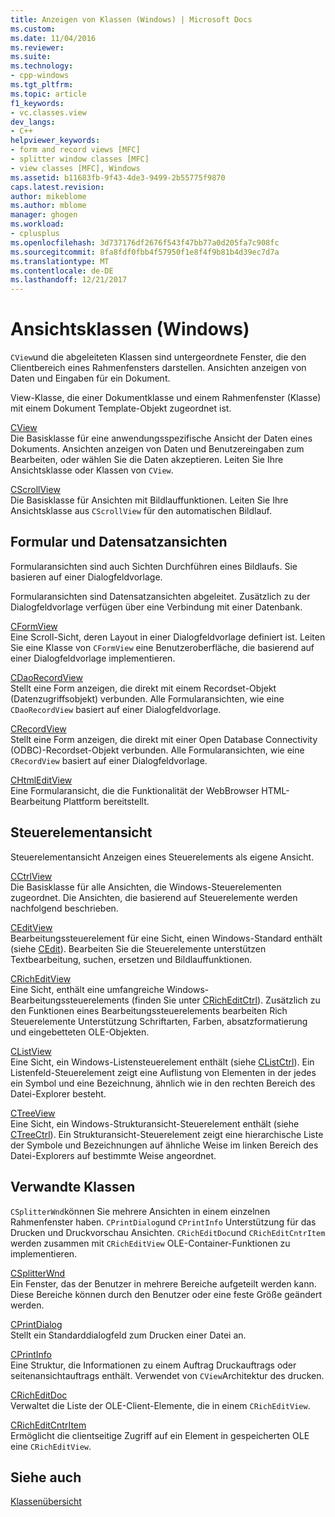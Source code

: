 ```yaml
---
title: Anzeigen von Klassen (Windows) | Microsoft Docs
ms.custom: 
ms.date: 11/04/2016
ms.reviewer: 
ms.suite: 
ms.technology:
- cpp-windows
ms.tgt_pltfrm: 
ms.topic: article
f1_keywords:
- vc.classes.view
dev_langs:
- C++
helpviewer_keywords:
- form and record views [MFC]
- splitter window classes [MFC]
- view classes [MFC], Windows
ms.assetid: b11683fb-9f43-4de3-9499-2b55775f9870
caps.latest.revision: 
author: mikeblome
ms.author: mblome
manager: ghogen
ms.workload:
- cplusplus
ms.openlocfilehash: 3d737176df2676f543f47bb77a0d205fa7c908fc
ms.sourcegitcommit: 8fa8fdf0fbb4f57950f1e8f4f9b81b4d39ec7d7a
ms.translationtype: MT
ms.contentlocale: de-DE
ms.lasthandoff: 12/21/2017
---
```

# <a name="view-classes-windows"></a>Ansichtsklassen (Windows)
`CView`und die abgeleiteten Klassen sind untergeordnete Fenster, die den Clientbereich eines Rahmenfensters darstellen. Ansichten anzeigen von Daten und Eingaben für ein Dokument.  
  
 View-Klasse, die einer Dokumentklasse und einem Rahmenfenster (Klasse) mit einem Dokument Template-Objekt zugeordnet ist.  
  
 [CView](../mfc/reference/cview-class.md)  
 Die Basisklasse für eine anwendungsspezifische Ansicht der Daten eines Dokuments. Ansichten anzeigen von Daten und Benutzereingaben zum Bearbeiten, oder wählen Sie die Daten akzeptieren. Leiten Sie Ihre Ansichtsklasse oder Klassen von `CView`.  
  
 [CScrollView](../mfc/reference/cscrollview-class.md)  
 Die Basisklasse für Ansichten mit Bildlauffunktionen. Leiten Sie Ihre Ansichtsklasse aus `CScrollView` für den automatischen Bildlauf.  
  
## <a name="form-and-record-views"></a>Formular und Datensatzansichten  
 Formularansichten sind auch Sichten Durchführen eines Bildlaufs. Sie basieren auf einer Dialogfeldvorlage.  
  
 Formularansichten sind Datensatzansichten abgeleitet. Zusätzlich zu der Dialogfeldvorlage verfügen über eine Verbindung mit einer Datenbank.  
  
 [CFormView](../mfc/reference/cformview-class.md)  
 Eine Scroll-Sicht, deren Layout in einer Dialogfeldvorlage definiert ist. Leiten Sie eine Klasse von `CFormView` eine Benutzeroberfläche, die basierend auf einer Dialogfeldvorlage implementieren.  
  
 [CDaoRecordView](../mfc/reference/cdaorecordview-class.md)  
 Stellt eine Form anzeigen, die direkt mit einem Recordset-Objekt (Datenzugriffsobjekt) verbunden. Alle Formularansichten, wie eine `CDaoRecordView` basiert auf einer Dialogfeldvorlage.  
  
 [CRecordView](../mfc/reference/crecordview-class.md)  
 Stellt eine Form anzeigen, die direkt mit einer Open Database Connectivity (ODBC)-Recordset-Objekt verbunden. Alle Formularansichten, wie eine `CRecordView` basiert auf einer Dialogfeldvorlage.  
  
 [CHtmlEditView](../mfc/reference/chtmleditview-class.md)  
 Eine Formularansicht, die die Funktionalität der WebBrowser HTML-Bearbeitung Plattform bereitstellt.  
  
## <a name="control-views"></a>Steuerelementansicht  
 Steuerelementansicht Anzeigen eines Steuerelements als eigene Ansicht.  
  
 [CCtrlView](../mfc/reference/cctrlview-class.md)  
 Die Basisklasse für alle Ansichten, die Windows-Steuerelementen zugeordnet. Die Ansichten, die basierend auf Steuerelemente werden nachfolgend beschrieben.  
  
 [CEditView](../mfc/reference/ceditview-class.md)  
 Bearbeitungssteuerelement für eine Sicht, einen Windows-Standard enthält (siehe [CEdit](../mfc/reference/cedit-class.md)). Bearbeiten Sie die Steuerelemente unterstützen Textbearbeitung, suchen, ersetzen und Bildlauffunktionen.  
  
 [CRichEditView](../mfc/reference/cricheditview-class.md)  
 Eine Sicht, enthält eine umfangreiche Windows-Bearbeitungssteuerelements (finden Sie unter [CRichEditCtrl](../mfc/reference/cricheditctrl-class.md)). Zusätzlich zu den Funktionen eines Bearbeitungssteuerelements bearbeiten Rich Steuerelemente Unterstützung Schriftarten, Farben, absatzformatierung und eingebetteten OLE-Objekten.  
  
 [CListView](../mfc/reference/clistview-class.md)  
 Eine Sicht, ein Windows-Listensteuerelement enthält (siehe [CListCtrl](../mfc/reference/clistctrl-class.md)). Ein Listenfeld-Steuerelement zeigt eine Auflistung von Elementen in der jedes ein Symbol und eine Bezeichnung, ähnlich wie in den rechten Bereich des Datei-Explorer besteht.  
  
 [CTreeView](../mfc/reference/ctreeview-class.md)  
 Eine Sicht, ein Windows-Strukturansicht-Steuerelement enthält (siehe [CTreeCtrl](../mfc/reference/ctreectrl-class.md)). Ein Strukturansicht-Steuerelement zeigt eine hierarchische Liste der Symbole und Bezeichnungen auf ähnliche Weise im linken Bereich des Datei-Explorers auf bestimmte Weise angeordnet.  
  
## <a name="related-classes"></a>Verwandte Klassen  
 `CSplitterWnd`können Sie mehrere Ansichten in einem einzelnen Rahmenfenster haben. `CPrintDialog`und `CPrintInfo` Unterstützung für das Drucken und Druckvorschau Ansichten. `CRichEditDoc`und `CRichEditCntrItem` werden zusammen mit `CRichEditView` OLE-Container-Funktionen zu implementieren.  
  
 [CSplitterWnd](../mfc/reference/csplitterwnd-class.md)  
 Ein Fenster, das der Benutzer in mehrere Bereiche aufgeteilt werden kann. Diese Bereiche können durch den Benutzer oder eine feste Größe geändert werden.  
  
 [CPrintDialog](../mfc/reference/cprintdialog-class.md)  
 Stellt ein Standarddialogfeld zum Drucken einer Datei an.  
  
 [CPrintInfo](../mfc/reference/cprintinfo-structure.md)  
 Eine Struktur, die Informationen zu einem Auftrag Druckauftrags oder seitenansichtauftrags enthält. Verwendet von `CView`Architektur des drucken.  
  
 [CRichEditDoc](../mfc/reference/cricheditdoc-class.md)  
 Verwaltet die Liste der OLE-Client-Elemente, die in einem `CRichEditView`.  
  
 [CRichEditCntrItem](../mfc/reference/cricheditcntritem-class.md)  
 Ermöglicht die clientseitige Zugriff auf ein Element in gespeicherten OLE eine `CRichEditView`.  
  
## <a name="see-also"></a>Siehe auch  
 [Klassenübersicht](../mfc/class-library-overview.md)

